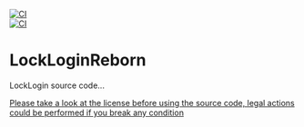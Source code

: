 [![CI](https://github.com/KarmaConfigs/LockLoginReborn/actions/workflows/codacy-analysis.yml/badge.svg)](https://github.com/KarmaConfigs/LockLoginReborn/actions/workflows/codacy-analysis.yml)<br>
[![CI](https://github.com/KarmaConfigs/LockLoginReborn/actions/workflows/dependency-review.yml/badge.svg)](https://github.com/KarmaConfigs/LockLoginReborn/actions/workflows/dependency-review.yml/)

# LockLoginReborn
 LockLogin source code...

 [Please take a look at the license before using the source code, legal actions could be performed if you break any condition](http://karmaconfigs.ml/license/)
